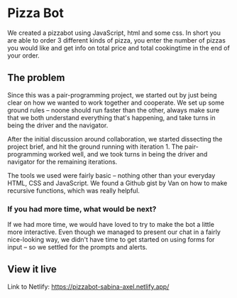 # Pizza Bot

We created a pizzabot using JavaScript, html and some css. In short you are able to order 3 different kinds of pizza, you enter the number of pizzas you would like and get info on total price and total cookingtime in the end of your order.

## The problem

Since this was a pair-programming project, we started out by just being clear on how we wanted to work together and cooperate. We set up some ground rules – noone should run faster than the other, always make sure that we both understand everything that's happening, and take turns in being the driver and the navigator. 

After the initial discussion around collaboration, we started dissecting the project brief, and hit the ground running with iteration 1. The pair-programming worked well, and we took turns in being the driver and navigator for the remaining iterations. 

The tools we used were fairly basic – nothing other than your everyday HTML, CSS and JavaScript. We found a Github gist by Van on how to make recursive functions, which was really helpful. 

### If you had more time, what would be next?

If we had more time, we would have loved to try to make the bot a little more interactive. Even though we managed to present our chat in a fairly nice-looking way, we didn't have time to get started on using forms for input – so we settled for the prompts and alerts. 


## View it live
Link to Netlify: https://pizzabot-sabina-axel.netlify.app/
